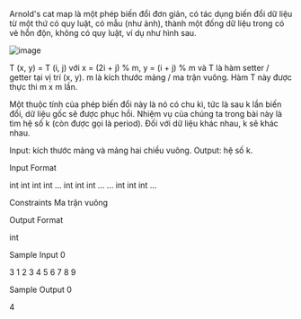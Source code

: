 Arnold's cat map là một phép biến đổi đơn giản, có tác dụng biến đổi dữ liệu từ một thứ có quy luật, có mẫu (như ảnh), thành một đống dữ liệu trong có vẻ hỗn độn, không có quy luật, ví dụ như hình sau.

![image](https://github.com/lhgiang040504/OOP/assets/121398839/d4444c8d-f58a-4d57-93e1-30b2f9cef523)

T (x, y) = T (i, j) với x = (2i + j) % m, y = (i + j) % m và T là hàm setter / getter tại vị trí (x, y). m là kích thước mảng / ma trận vuông. Hàm T này được thực thi m x m lần.

Một thuộc tính của phép biến đổi này là nó có chu kì, tức là sau k lần biến đổi, dữ liệu gốc sẽ được phục hồi. Nhiệm vụ của chúng ta trong bài này là tìm hệ số k (còn được gọi là period). Đối với dữ liệu khác nhau, k sẽ khác nhau.

Input: kích thước mảng và mảng hai chiều vuông.
Output: hệ số k.

  Input Format

int
int int int ...
int int int ...
...
int int int ...

  Constraints
Ma trận vuông

  Output Format

int

Sample Input 0

3
1 2 3
4 5 6
7 8 9

Sample Output 0

4
